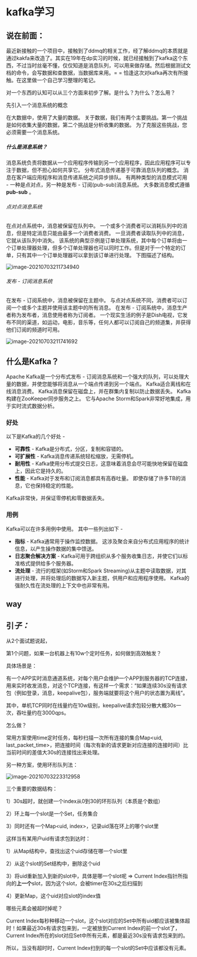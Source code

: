 # kafka学习

## 说在前面：

最近新接触的一个项目中，接触到了ddmq的相关工作，经了解ddmq的本质就是通过kakfa来改造了。其实在19年在dp实习的时候，就已经接触到了kafka这个东西，不过当时丝毫不懂，仅仅知道是消息队列，可以用来做存储。然后根据测试文档的命令，会写数据和查数据，当数据库来用。= = 恰逢这次对kafka再次有所接触。在这里做一个自己学习整理的笔记。

对一个东西的认知可以从三个方面来初步了解。是什么？为什么？怎么用？

先引入一个消息系统的概念

在大数据中，使用了大量的数据。 关于数据，我们有两个主要挑战。第一个挑战是如何收集大量的数据，第二个挑战是分析收集的数据。 为了克服这些挑战，您必须需要一个消息系统。

##### 什么是消息系统？

消息系统负责将数据从一个应用程序传输到另一个应用程序，因此应用程序可以专注于数据，但不担心如何共享它。 分布式消息传递基于可靠消息队列的概念。 消息在客户端应用程序和消息传递系统之间异步排队。 有两种类型的消息模式可用 - 一种是点对点，另一种是发布 - 订阅(pub-sub)消息系统。 大多数消息模式遵循 **pub-sub** 。

###### 点对点消息系统

在点对点系统中，消息被保留在队列中。 一个或多个消费者可以消耗队列中的消息，但是特定消息只能由最多一个消费者消费。 一旦消费者读取队列中的消息，它就从该队列中消失。 该系统的典型示例是订单处理系统，其中每个订单将由一个订单处理器处理，但多个订单处理器也可以同时工作。但是对于一个特定的订单，只有其中一个订单处理器可以拿到该订单进行处理。 下图描述了结构。

![image-20210703211734940](https://blog-1258476669.cos.ap-beijing.myqcloud.com/picturebed-master-gitee/img/didimac/20210703211735.png)

###### 发布 - 订阅消息系统

在发布 - 订阅系统中，消息被保留在主题中。 与点对点系统不同，消费者可以订阅一个或多个主题并使用该主题中的所有消息。 在发布 - 订阅系统中，消息生产者称为发布者，消息使用者称为订阅者。 一个现实生活的例子是Dish电视，它发布不同的渠道，如运动，电影，音乐等，任何人都可以订阅自己的频道集，并获得他们订阅的频道时可用。

![image-20210703211741692](https://blog-1258476669.cos.ap-beijing.myqcloud.com/picturebed-master-gitee/img/didimac/20210703211741.png)

## 什么是Kafka？

Apache Kafka是一个分布式发布 - 订阅消息系统和一个强大的队列，可以处理大量的数据，并使您能够将消息从一个端点传递到另一个端点。 Kafka适合离线和在线消息消费。 Kafka消息保留在磁盘上，并在群集内复制以防止数据丢失。 Kafka构建在ZooKeeper同步服务之上。 它与Apache Storm和Spark非常好地集成，用于实时流式数据分析。

### 好处

以下是Kafka的几个好处 -

- **可靠性** - Kafka是分布式，分区，复制和容错的。
- **可扩展性** - Kafka消息传递系统轻松缩放，无需停机。
- **耐用性** - Kafka使用分布式提交日志，这意味着消息会尽可能快地保留在磁盘上，因此它是持久的。
- **性能** - Kafka对于发布和订阅消息都具有高吞吐量。 即使存储了许多TB的消息，它也保持稳定的性能。

Kafka非常快，并保证零停机和零数据丢失。

### 用例

Kafka可以在许多用例中使用。 其中一些列出如下 -

- **指标** - Kafka通常用于操作监控数据。 这涉及聚合来自分布式应用程序的统计信息，以产生操作数据的集中馈送。
- **日志聚合解决方案** - Kafka可用于跨组织从多个服务收集日志，并使它们以标准格式提供给多个服务器。
- **流处理** - 流行的框架(如Storm和Spark Streaming)从主题中读取数据，对其进行处理，并将处理后的数据写入新主题，供用户和应用程序使用。 Kafka的强耐久性在流处理的上下文中也非常有用。







## way

## 引*子：*

从2个面试题说起，

第1个问题，如果一台机器上有10w个定时任务，如何做到高效触发？

具体场景是：

有一个APP实时消息通道系统，对每个用户会维护一个APP到服务器的TCP连接，用来实时收发消息，对这个TCP连接，有这样一个需求：“如果连续30s没有请求包（例如登录，消息，keepalive包），服务端就要将这个用户的状态置为离线”。

 其中，单机TCP同时在线量约在10w级别，keepalive请求包较分散大概30s一次，吞吐量约在3000qps。

怎么做？

常用方案使用time定时任务，每秒扫描一次所有连接的集合Map<uid, last_packet_time>，把连接时间（每次有新的请求更新对应连接的连接时间）比当前时间的差值大30s的连接找出来处理。

另一种方案，使用环形队列法：

![image-20210703223312958](https://blog-1258476669.cos.ap-beijing.myqcloud.com/cos-pictureBed/20210703223313.png)

三个重要的数据结构：

1）30s超时，就创建一个index从0到30的环形队列（本质是个数组）

2）环上每一个slot是一个Set<uid>，任务集合

3）同时还有一个Map<uid, index>，记录uid落在环上的哪个slot里

这样当有某用户uid有请求包到达时：

1）从Map结构中，查找出这个uid存储在哪一个slot里

2）从这个slot的Set结构中，删除这个uid

3）将uid重新加入到新的slot中，具体是哪一个slot呢 => Current Index指针所指向的**上一个**slot，因为这个slot，会被timer在30s之后扫描到

4）更新Map，这个uid对应slot的index值

哪些元素会被超时掉呢？

Current Index每秒种移动一个slot，这个slot对应的Set<uid>中所有uid都应该被集体超时！如果最近30s有请求包来到，一定被放到Current Index的前一个slot了，Current Index所在的slot对应Set中所有元素，都是最近30s没有请求包来到的。

所以，当没有超时时，Current Index扫到的每一个slot的Set中应该都没有元素。